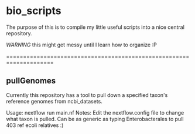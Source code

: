 # bio_scripts
The purpose of this is to compile my little useful scripts into
a nice central repository. 

*WARNING* this might get messy until I learn how to organize :P

====================================================================

## pullGenomes
Currently this repository has a tool to pull down a specified taxon's
reference genomes from ncbi_datasets.

Usage: nextflow run main.nf
Notes: Edit the nextflow.config file to change what taxon is pulled. 
	Can be as generic as typing Enterobacterales to pull 403 ref
	ecoli relatives :)
